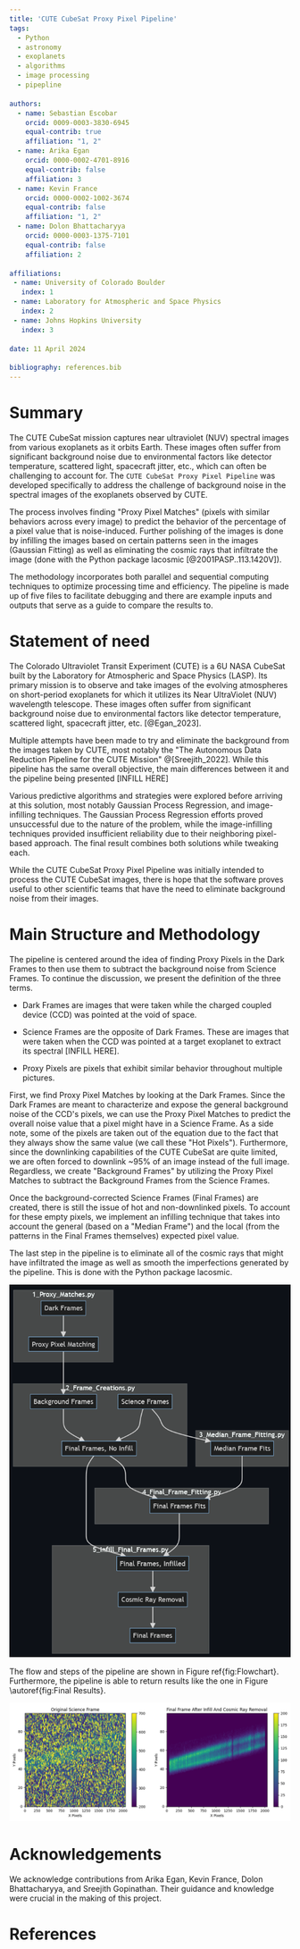 ```yaml
---
title: 'CUTE CubeSat Proxy Pixel Pipeline'
tags:
  - Python
  - astronomy
  - exoplanets
  - algorithms
  - image processing
  - pipepline

authors:
  - name: Sebastian Escobar
    orcid: 0009-0003-3830-6945
    equal-contrib: true
    affiliation: "1, 2" 
  - name: Arika Egan
    orcid: 0000-0002-4701-8916
    equal-contrib: false
    affiliation: 3
  - name: Kevin France
    orcid: 0000-0002-1002-3674
    equal-contrib: false
    affiliation: "1, 2"
  - name: Dolon Bhattacharyya
    orcid: 0000-0003-1375-7101
    equal-contrib: false
    affiliation: 2

affiliations:
 - name: University of Colorado Boulder
   index: 1
 - name: Laboratory for Atmospheric and Space Physics
   index: 2
 - name: Johns Hopkins University
   index: 3

date: 11 April 2024

bibliography: references.bib
---
```


# Summary
The CUTE CubeSat mission captures near ultraviolet (NUV) spectral images from various exoplanets as it orbits Earth. These images often suffer from significant background noise due to environmental factors like detector temperature, scattered light, spacecraft jitter, etc., which can often be challenging to account for. The `CUTE CubeSat Proxy Pixel Pipeline` was developed specifically to address the challenge of background noise in the spectral images of the exoplanets observed by CUTE. 

The process involves finding "Proxy Pixel Matches" (pixels with similar behaviors across every image) to predict the behavior of the percentage of a pixel value that is noise-induced. Further polishing of the images is done by infilling the images based on certain patterns seen in the images (Gaussian Fitting) as well as eliminating the cosmic rays that infiltrate the image (done with the Python package lacosmic [@2001PASP..113.1420V]).  

The methodology incorporates both parallel and sequential computing techniques to optimize processing time and efficiency. The pipeline is made up of five files to facilitate debugging and there are example inputs and outputs that serve as a guide to compare the results to.

# Statement of need

The Colorado Ultraviolet Transit Experiment (CUTE) is a 6U NASA CubeSat built by the Laboratory for Atmospheric and Space Physics (LASP). Its primary mission is to observe and take images of the evolving atmospheres on short-period exoplanets for which it utilizes its Near UltraViolet (NUV) wavelength telescope. These images often suffer from significant background noise due to environmental factors like detector temperature, scattered light, spacecraft jitter, etc. [@Egan_2023]. 

Multiple attempts have been made to try and eliminate the background from the images taken by CUTE, most notably the "The Autonomous Data Reduction Pipeline for the CUTE Mission" @[Sreejith_2022]. While this pipeline has the same overall objective, the main differences between it and the pipeline being presented [INFILL HERE]

Various predictive algorithms and strategies were explored before arriving at this solution, most notably Gaussian Process Regression, and image-infilling techniques. The Gaussian Process Regression efforts proved unsuccessful due to the nature of the problem, while the image-infilling techniques provided insufficient reliability due to their neighboring pixel-based approach. The final result combines both solutions while tweaking each. 

While the CUTE CubeSat Proxy Pixel Pipeline was initially intended to process the CUTE CubeSat images, there is hope that the software proves useful to other scientific teams that have the need to eliminate background noise from their images.  


# Main Structure and Methodology
The pipeline is centered around the idea of finding Proxy Pixels in the Dark Frames to then use them to subtract the background noise from Science Frames. To continue the discussion, we present the definition of the three terms. 

- Dark Frames are images that were taken while the charged coupled device (CCD) was pointed at the void of space.

- Science Frames are the opposite of Dark Frames. These are images that were taken when the CCD was pointed at a target exoplanet to extract its spectral [INFILL HERE]. 

- Proxy Pixels are pixels that exhibit similar behavior throughout multiple pictures.

First, we find Proxy Pixel Matches by looking at the Dark Frames. Since the Dark Frames are meant to characterize and expose the general background noise of the CCD's pixels, we can use the Proxy Pixel Matches to predict the overall noise value that a pixel might have in a Science Frame. As a side note, some of the pixels are taken out of the equation due to the fact that they always show the same value (we call these "Hot Pixels"). Furthermore, since the downlinking capabilities of the CUTE CubeSat are quite limited, we are often forced to downlink ~95% of an image instead of the full image. Regardless, we create "Background Frames" by utilizing the Proxy Pixel Matches to subtract the Background Frames from the Science Frames. 

Once the background-corrected Science Frames (Final Frames) are created, there is still the issue of hot and non-downlinked pixels. To account for these empty pixels, we implement an infilling technique that takes into account the general (based on a "Median Frame") and the local (from the patterns in the Final Frames themselves) expected pixel value. 

The last step in the pipeline is to eliminate all of the cosmic rays that might have infiltrated the image as well as smooth the imperfections generated by the pipeline. This is done with the Python package lacosmic.

![Flowchart of the pipeline's structure. \autoref{fig:Flowchart}](./Images/Flowchart.png)

The flow and steps of the pipeline are shown in Figure ref{fig:Flowchart}. Furthermore, the pipeline is able to return results like the one in Figure \autoref{fig:Final Results}.

![Final Frame Compared to a Science Frame. \label{fig:Final Results}](./Images/Overview_Results.png)

# Acknowledgements

We acknowledge contributions from Arika Egan, Kevin France, Dolon Bhattacharyya, and Sreejith Gopinathan. Their guidance and knowledge were crucial in the making of this project.

# References